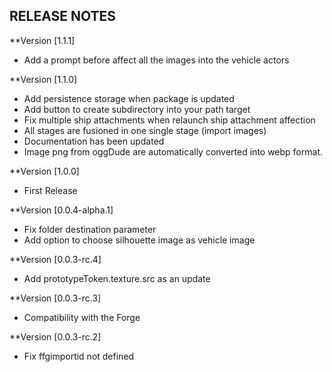 ## RELEASE NOTES

**Version [1.1.1]
* Add a prompt before affect all the images into the vehicle actors

**Version [1.1.0]
* Add persistence storage when package is updated
* Add button to create subdirectory into your path target
* Fix multiple ship attachments when relaunch ship attachment affection
* All stages are fusioned in one single stage (import images)
* Documentation has been updated
* Image png from oggDude are automatically converted into webp format. 

**Version [1.0.0]
* First Release

**Version [0.0.4-alpha.1]
* Fix folder destination parameter
* Add option to choose silhouette image as vehicle image

**Version [0.0.3-rc.4]
* Add prototypeToken.texture.src as an update

**Version [0.0.3-rc.3]
* Compatibility with the Forge

**Version [0.0.3-rc.2]
* Fix ffgimportid not defined

